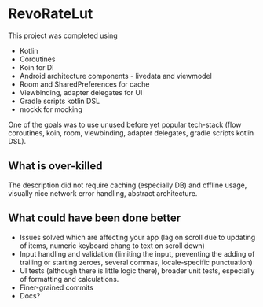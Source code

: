 # RevoRateLut

This project was completed using 
* Kotlin 
* Coroutines 
* Koin for DI 
* Android architecture components - livedata and viewmodel
* Room and SharedPreferences for cache
* Viewbinding, adapter delegates for UI
* Gradle scripts kotlin DSL
* mockk for mocking

One of the goals was to use unused before yet popular tech-stack (flow coroutines, koin, room, viewbinding, adapter delegates, gradle scripts kotlin DSL).

## What is over-killed

The description did not require caching (especially DB) and offline usage, visually nice network error handling, abstract architecture.

## What could have been done better

* Issues solved which are affecting your app (lag on scroll due to updating of items, numeric keyboard chang to text on scroll down)
* Input handling and validation (limiting the input, preventing the adding of trailing or starting zeroes, several commas, locale-specific punctuation)
* UI tests (although there is little logic there), broader unit tests, especially of formatting and calculations.
* Finer-grained commits
* Docs?
